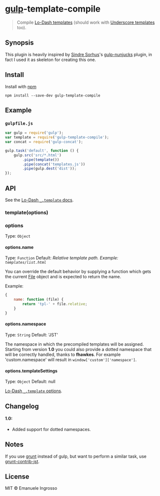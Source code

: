 # [gulp](https://github.com/wearefractal/gulp)-template-compile

> Compile [Lo-Dash templates](http://lodash.com/docs#template) (should work with [Underscore templates](http://underscorejs.org/#template) too).

## Synopsis

This plugin is heavily inspired by [Sindre Sorhus](https://github.com/sindresorhus)'s [gulp-nunjucks](https://github.com/sindresorhus/gulp-nunjucks) plugin, in fact I used it as skeleton for creating this one.

## Install

Install with [npm](https://www.npmjs.org/package/gulp-template-compile)

```
npm install --save-dev gulp-template-compile
```

## Example

### `gulpfile.js`

```js
var gulp = require('gulp');
var template = require('gulp-template-compile');
var concat = require('gulp-concat');

gulp.task('default', function () {
	gulp.src('src/*.html')
		.pipe(template())
		.pipe(concat('templates.js'))
		.pipe(gulp.dest('dist'));
});
```

## API

See the [Lo-Dash `_.template` docs](http://lodash.com/docs#template).


### template(options)

### options

Type: `Object`

#### options.name

Type: `Function`
Default: *Relative template path. Example: `templates/list.html`*

You can override the default behavior by supplying a function which gets the current [File](https://github.com/wearefractal/vinyl#constructoroptions) object and is expected to return the name.

Example:

```js
{
	name: function (file) {
		return 'tpl-' + file.relative;
	}
}
```

#### options.namespace
Type: `String`
Default: 'JST'

The namespace in which the precompiled templates will be assigned. Starting from version **1.0** you could also provide a dotted namespace that will be correctly handled, thanks to **fhawkes**. For example 'custom.namespace' will result in `window['custom']['namespace']`.

#### options.templateSettings
Type: `Object`
Default: null

[Lo-Dash `_.template` options](http://lodash.com/docs#template).

## Changelog

#### 1.0:
* Added support for dotted namespaces.

## Notes

If you use [grunt](http://gruntjs.com) instead of gulp, but want to perform a similar task, use [grunt-contrib-jst](https://github.com/gruntjs/grunt-contrib-jst).


## License

MIT © Emanuele Ingrosso
